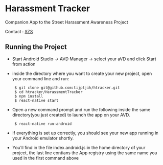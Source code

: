 # Harassment Tracker

Companion App to the Street Harassment Awareness Project

Contact : [SZS](mailto:s@szs.io)

## Running the Project

 - Start Android Studio -> AVD Manager -> select your aVD and click Start from action
 - inside the directory where you want to create your new project, open your command line and run:

        $ git clone git@github.com:tijptjik/htracker.git 
        $ cd htracker/HarassmentTracker
        $ npm install
        $ react-native start 

 - Open a new command prompt and run the following inside the same directory(you just created) to launch the app on your AVD.

        $ react-native run-android

 - If everything is set up correctly, you should see your new app running in your Android emulator shortly.

 - You'll find in the file index.android.js in the home directory of your project, the last line contians the App registry using the same name you used in the first command above